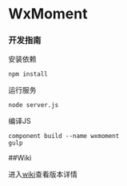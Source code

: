 # WxMoment

### 开发指南


安装依赖

```
npm install
```

运行服务 

```
node server.js
```

编译JS

```
component build --name wxmoment
gulp
```


##Wiki

进入[wiki](https://github.com/wxc-team/WxMoment/wiki)查看版本详情

